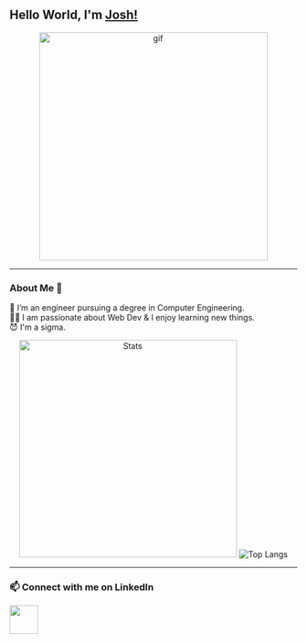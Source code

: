 ## Hello World, I'm [Josh!](https://www.linkedin.com/in/joshua-xue/)

<div align="center">
    <img src="./images/sigma_lone_wolf.gif" alt="gif" width="400px">
</div>

---

<!--
**rulbirt/rulbirt** is a ✨ _special_ ✨ repository because its `README.md` (this file) appears on your GitHub profile.

Here are some ideas to get you started:

- 🔭 I’m currently working on ...
- 🌱 I’m currently learning ...
- 👯 I’m looking to collaborate on ...
- 🤔 I’m looking for help with ...
- 💬 Ask me about ...
- 📫 How to reach me: ...
- 😄 Pronouns: ...
- ⚡ Fun fact: ...
-->

### About Me 🚀
🌱 I’m an engineer pursuing a degree in Computer Engineering. <br/>
👨‍💻 I am passionate about Web Dev & I enjoy learning new things. <br/>
😈 I'm a sigma. <br/>

<p align="center">
    <img src="https://github-readme-stats.vercel.app/api?username=rulbirt" alt="Stats" width="381px">
    <img src="https://github-readme-stats.vercel.app/api/top-langs/?username=pakmangames&layout=compact" alt="Top Langs">
</p>

---

<h3>📫 Connect with me on LinkedIn</h3>
<a href="https://www.linkedin.com/in/joshua-xue/" target="_blank">
    <img width="50px" src="https://cdn.simpleicons.org/linkedin">
</a>